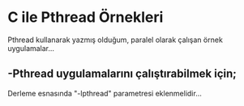# C ile Pthread Örnekleri

Pthread kullanarak yazmış olduğum, paralel olarak çalışan örnek uygulamalar...

## -Pthread uygulamalarını çalıştırabilmek için; 
Derleme esnasında "-lpthread" parametresi eklenmelidir...
